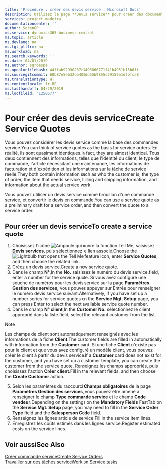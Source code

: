 ```yaml
---
title: 'Procédure : créer des devis service | Microsoft Docs'
description: Utilisez la page **Devis service** pour créer des documents dans lesquels vous saisissez des informations sur un service, tel que réparation et maintenance, pour des articles de service à la demande du client. Vous pouvez utiliser un devis service comme brouillon d'une commande service, et convertir le devis en commande.
services: project-madeira
documentationcenter: ''
author: SorenGP
ms.service: dynamics365-business-central
ms.topic: article
ms.devlang: na
ms.tgt_pltfrm: na
ms.workload: na
ms.search.keywords: ''
ms.date: 04/01/2019
ms.author: sgroespe
ms.openlocfilehash: 44ffab92930237c5496860771f41b4951b15b0ff
ms.sourcegitcommit: 60b87e5eb32bb408dd65b9855c29159b1dfbfca8
ms.translationtype: HT
ms.contentlocale: fr-BE
ms.lasthandoff: 04/29/2019
ms.locfileid: "1250677"
---
```

# <a name="create-service-quotes"></a><span data-ttu-id="7efe2-104">Pour créer des devis service</span><span class="sxs-lookup"><span data-stu-id="7efe2-104">Create Service Quotes</span></span>
<span data-ttu-id="7efe2-105">Vous pouvez considérer les devis service comme la base des commandes service.</span><span class="sxs-lookup"><span data-stu-id="7efe2-105">You can think of service quotes as the basis for service orders.</span></span> <span data-ttu-id="7efe2-106">En réalité, ils sont quasiment identiques.</span><span class="sxs-lookup"><span data-stu-id="7efe2-106">In fact, they are almost identical.</span></span> <span data-ttu-id="7efe2-107">Tous deux contiennent des informations, telles que l'identité du client, le type de commande, l'article nécessitant une maintenance, les informations de facturation et d'expédition et les informations sur la tâche de service réelle.</span><span class="sxs-lookup"><span data-stu-id="7efe2-107">They both contain information such as who the customer is, the type of order, the item that needs service, billing and shipping information, and information about the actual service work.</span></span>
 
<span data-ttu-id="7efe2-108">Vous pouvez utiliser un devis service comme brouillon d'une commande service, et convertir le devis en commande.</span><span class="sxs-lookup"><span data-stu-id="7efe2-108">You can use a service quote as a preliminary draft for a service order, and then convert the quote to a service order.</span></span>  
  
## <a name="to-create-a-service-quote"></a><span data-ttu-id="7efe2-109">Pour créer un devis service</span><span class="sxs-lookup"><span data-stu-id="7efe2-109">To create a service quote</span></span>  
1. <span data-ttu-id="7efe2-110">Choisissez l'icône ![Ampoule qui ouvre la fonction Tell Me](media/ui-search/search_small.png "Dites-moi ce que vous voulez faire"), saisissez **Devis services**, puis sélectionnez le lien associé.</span><span class="sxs-lookup"><span data-stu-id="7efe2-110">Choose the ![Lightbulb that opens the Tell Me feature](media/ui-search/search_small.png "Tell me what you want to do") icon, enter **Service Quotes**, and then choose the related link.</span></span>  
2. <span data-ttu-id="7efe2-111">Créez un devis service.</span><span class="sxs-lookup"><span data-stu-id="7efe2-111">Create a new service quote.</span></span>  
3. <span data-ttu-id="7efe2-112">Dans le champ **N°**,</span><span class="sxs-lookup"><span data-stu-id="7efe2-112">In the **No.**</span></span> <span data-ttu-id="7efe2-113">saisissez le numéro du devis service.</span><span class="sxs-lookup"><span data-stu-id="7efe2-113">field, enter a number for the service quote.</span></span> <span data-ttu-id="7efe2-114">Si vous avez configuré une souche de numéros pour les devis service sur la page **Paramètres Gestion des services,** vous pouvez appuyer sur Entrée pour renseigner le numéro devis service suivant.</span><span class="sxs-lookup"><span data-stu-id="7efe2-114">Alternatively, if you have set up a number series for service quotes on the **Service Mgt. Setup** page, you can press Enter to select the next available service quote number.</span></span>  
4. <span data-ttu-id="7efe2-115">Dans le champ **N° client**,</span><span class="sxs-lookup"><span data-stu-id="7efe2-115">In the **Customer No.**</span></span>  <span data-ttu-id="7efe2-116">sélectionnez le client approprié dans la liste.</span><span class="sxs-lookup"><span data-stu-id="7efe2-116">field, select the relevant customer from the list.</span></span>  

  > [!Note]  
  >  <span data-ttu-id="7efe2-117">Les champs de client sont automatiquement renseignés avec les informations de la fiche **Client**.</span><span class="sxs-lookup"><span data-stu-id="7efe2-117">The customer fields are filled in automatically with information from the **Customer** card.</span></span> <span data-ttu-id="7efe2-118">Si une fiche **Client** n'existe pas pour le client et que vous avez configuré un modèle client, vous pouvez créer le client à partir du devis service.</span><span class="sxs-lookup"><span data-stu-id="7efe2-118">If a **Customer** card does not exist for the customer, and you have set up a customer template, you can create the customer from the service quote.</span></span> <span data-ttu-id="7efe2-119">Renseignez les champs appropriés, puis choisissez l'action **Créer client**.</span><span class="sxs-lookup"><span data-stu-id="7efe2-119">Fill in the relevant fields, and then choose the **Create Customer** action.</span></span>  
  
5. <span data-ttu-id="7efe2-120">Selon les paramètres du raccourci **Champs obligatoires** de la page **Paramètres Gestion des services**, vous pouvez être amené à renseigner le champ **Type commande service** et le champ **Code vendeur**.</span><span class="sxs-lookup"><span data-stu-id="7efe2-120">Depending on the settings on the **Mandatory Fields** FastTab on the **Service Mgt. Setup** page, you may need to fill in the **Service Order Type** field and the **Salesperson Code** field.</span></span>  
6. <span data-ttu-id="7efe2-121">Renseignez les lignes article de service.</span><span class="sxs-lookup"><span data-stu-id="7efe2-121">Fill in the service item lines.</span></span>  
7. <span data-ttu-id="7efe2-122">Enregistrez les coûts estimés dans les lignes service.</span><span class="sxs-lookup"><span data-stu-id="7efe2-122">Register estimated costs on the service lines.</span></span>  
  
## <a name="see-also"></a><span data-ttu-id="7efe2-123">Voir aussi</span><span class="sxs-lookup"><span data-stu-id="7efe2-123">See Also</span></span>  
[<span data-ttu-id="7efe2-124">Créer commande service</span><span class="sxs-lookup"><span data-stu-id="7efe2-124">Create Service Orders</span></span>](service-how-to-create-service-orders.md)  
[<span data-ttu-id="7efe2-125">Travailler sur des tâches service</span><span class="sxs-lookup"><span data-stu-id="7efe2-125">Work on Service tasks</span></span>](service-how-to-work-on-service-tasks.md)  

 